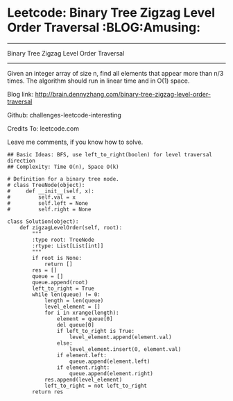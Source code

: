# Leetcode: Binary Tree Zigzag Level Order Traversal     :BLOG:Amusing:


---

Binary Tree Zigzag Level Order Traversal  

---

Given an integer array of size n, find all elements that appear more than n/3 times. The algorithm should run in linear time and in O(1) space.  

Blog link: <http://brain.dennyzhang.com/binary-tree-zigzag-level-order-traversal>  

Github: challenges-leetcode-interesting  

Credits To: leetcode.com  

Leave me comments, if you know how to solve.  

    ## Basic Ideas: BFS, use left_to_right(boolen) for level traversal direction
    ## Complexity: Time O(n), Space O(k)
    
    # Definition for a binary tree node.
    # class TreeNode(object):
    #     def __init__(self, x):
    #         self.val = x
    #         self.left = None
    #         self.right = None
    
    class Solution(object):
        def zigzagLevelOrder(self, root):
            """
            :type root: TreeNode
            :rtype: List[List[int]]
            """
            if root is None:
                return []
            res = []
            queue = []
            queue.append(root)
            left_to_right = True
            while len(queue) != 0:
                length = len(queue)
                level_element = []
                for i in xrange(length):
                    element = queue[0]
                    del queue[0]
                    if left_to_right is True:
                        level_element.append(element.val)
                    else:
                        level_element.insert(0, element.val)
                    if element.left:
                        queue.append(element.left)
                    if element.right:
                        queue.append(element.right)
                res.append(level_element)
                left_to_right = not left_to_right
            return res